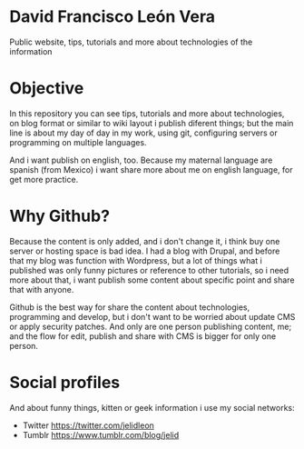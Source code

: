 # David Francisco León Vera
Public website, tips, tutorials and more about technologies of the information

# Objective
In this repository you can see tips, tutorials and more about technologies, on blog format or similar to wiki layout i publish diferent things; but the main line is about my day of day in my work, using git, configuring servers or programming on multiple languages.

And i want publish on english, too. Because my maternal language are spanish (from Mexico) i want share more about me on english language, for get more practice.

# Why Github?
Because the content is only added, and i don't change it, i think buy one server or hosting space is bad idea. I had a blog with Drupal, and before that my blog was function with Wordpress, but a lot of things what i published was only funny pictures or reference to other tutorials, so i need more about that, i want publish some content about specific point and share that with anyone.

Github is the best way for share the content about technologies, programming and develop, but i don't want to be worried about update CMS or apply security patches. And only are one person publishing content, me; and the flow for edit, publish and share with CMS is bigger for only one person.

# Social profiles
And about funny things, kitten or geek information i use my social networks:
* Twitter https://twitter.com/jelidleon
* Tumblr https://www.tumblr.com/blog/jelid
